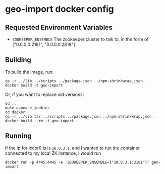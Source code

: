 # geo-import docker config #

## Requested Environment Variables ##
* `ZOOKEEPER_ENSEMBLE` The zookeeper cluster to talk to, in the form of ["0.0.0.0:2181", "0.0.0.0:2818"]

## Building ##
To build the image, run:
```
cp -r ../lib ../scripts ../package.json ../npm-shrinkwrap.json .
docker build -t geo-import .
```

Or, if you want to replace old versions:
```
cd ..
make appease_jenkins
cd docker
cp -r ../lib.tar ../scripts ../package.json ../npm-shrinkwrap.json .
docker build --rm -t geo-import .
```

## Running ##
if the ip for lxcbr0 is is `10.0.3.1`, and I wanted to run the container connected to
my local ZK instance, i would run
```
docker run -p 4445:4445 -e 'ZOOKEEPER_ENSEMBLE=["10.0.3.1:2181"]' geo-import
```
